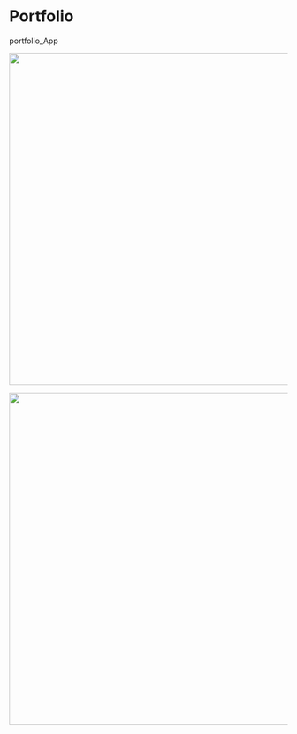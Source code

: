 # Portfolio
portfolio_App
<p align="center"><img width="600" src="https://i.imgur.com/m4RmjCp.gif"></p>
<p align="center"><img width="600" src="https://imgur.com/gallery/389FPbx"></p>
